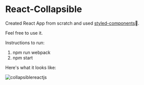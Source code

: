 # React-Collapsible
Created React App from scratch and used [styled-components](https://www.styled-components.com/)💅.

Feel free to use it.

Instructions to run:
1. npm run webpack
2. npm start

Here's what it looks like:

![collapsiblereactjs](https://user-images.githubusercontent.com/16201150/53857886-d56a5e00-3f8c-11e9-98ce-76df915ec243.gif)
